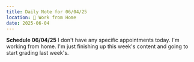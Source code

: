 ```yaml
---
title: Daily Note for 06/04/25
location: 🏡 Work from Home
date: 2025-06-04
---
```

**Schedule 06/04/25**
I don't have any specific appointments today. I'm working from home. I'm just finishing up this week's content and going to start grading last week's.